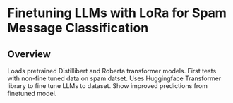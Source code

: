 # Finetuning LLMs with LoRa for Spam Message Classification

## Overview
Loads pretrained Distillibert and Roberta transformer models.
First tests with non-fine tuned data on spam datset.
Uses Huggingface Transformer library to fine tune LLMs to dataset.
Show improved predictions from finetuned model.
